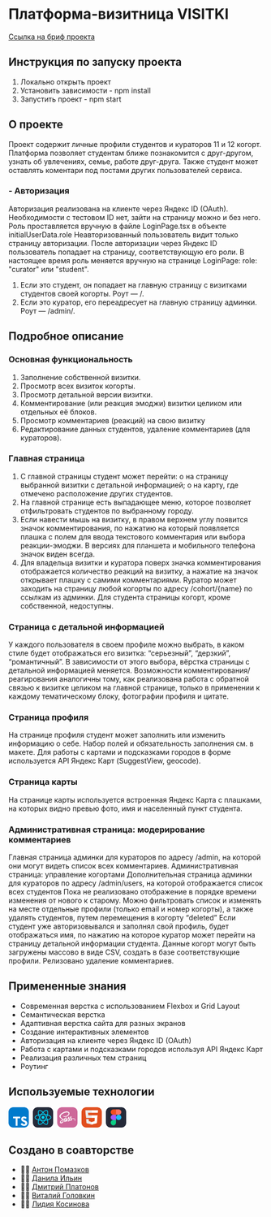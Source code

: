 # Платформа-визитница VISITKI

[Ссылка на бриф проекта](https://www.notion.so/VISITKI-89b6b56fbef743c5833b6fb483c50817)

## Инструкция по запуску проекта

1. Локально открыть проект
2. Установить зависимости - npm install
3. Запустить проект - npm start

## О проекте

Проект содержит личные профили студентов и кураторов 11 и 12 когорт. Платформа позволяет студентам ближе познакомится с друг-другом, узнать об увлечениях, семье, работе друг-друга. Также студент может оставлять коментари под постами других пользователей сервиса.

### - Авторизация
Авторизация реализована на клиенте через Яндекс ID (OAuth). Необходимости с тестовом ID нет, зайти на страницу можно и без него.
Роль проставляется вручную в файле LoginPage.tsx в объекте initialUserData.role
Неавторизованный пользователь видит только страницу авторизации.
После авторизации через Яндекс ID пользователь попадает на страницу, соответствующую его роли. В настоящее время роль меняется вручную на странице LoginPage: role: "curator" или "student".
1.	Если это студент, он попадает на главную страницу с визитками студентов своей когорты. Роут — /.
2.	Если это куратор, его переадресует на главную страницу админки. Роут — /admin/.

## Подробное описание

### Основная функциональность
1.	Заполнение собственной визитки.
2.	Просмотр всех визиток когорты.
3.	Просмотр детальной версии визитки.
4.	Комментирование (или реакция эмоджи) визитки целиком или отдельных её блоков.
5.	Просмотр комментариев (реакций) на свою визитку 
6.	Редактирование данных студентов, удаление комментариев (для кураторов).


###  Главная страница
1.	С главной страницы студент может перейти: 
o	на страницу выбранной визитки с детальной информацией;
o	на карту, где отмечено расположение других студентов.
2.	На главной странице есть выпадающее меню, которое позволяет отфильтровать студентов по выбранному городу.
3.	Если навести мышь на визитку, в правом верхнем углу появится значок комментирования, по нажатию на который появляется плашка с полем для ввода текстового комментария или выбора реакции-эмоджи. В версиях для планшета и мобильного телефона значок виден всегда.
4.	Для владельца визитки и куратора поверх значка комментирования отображается количество реакций на визитку, а нажатие на значок открывает плашку с самими комментариями.
Rуратор может заходить на страницу любой когорты по адресу /cohort/{name} по ссылкам из админки. Для студента страницы когорт, кроме собственной, недоступны.

### Страница с детальной информацией
У каждого пользователя в своем профиле можно выбрать, в каком стиле будет отображаться его визитка: “серьезный”, “дерзкий”, “романтичный”. В зависимости от этого выбора, вёрстка страницы с детальной информацией меняется. 
Возможности комментирования/реагирования аналогичны тому, как реализована работа с обратной связью к визитке целиком на главной странице, только в применении к каждому тематическому блоку, фотографии профиля и цитате.

### Страница профиля
На странице профиля студент может заполнить или изменить информацию о себе. Набор полей и обязательность заполнения см. в макете. Для работы с картами и подсказками городов в форме используется API Яндекс Карт (SuggestView, geocode).

###  Страница карты
На странице карты используется встроенная Яндекс Карта с плашками, на которых видно превью фото, имя и населенный пункт студента.

### Административная страница: модерирование комментариев
Главная страница админки для кураторов по адресу /admin, на которой они могут видеть список всех комментариев.
Административная страница: управление когортами
Дополнительная страница админки для кураторов по адресу /admin/users, на которой отображается список всех студентов 
Пока не реализовано отображение в порядке времени изменения от нового к старому.
Можно фильтровать список и изменять на месте отдельные профили (только email и номер когорты), а также удалять студентов, путем перемещения в когорту “deleted” Если студент уже авторизовывался и заполнял свой профиль, будет отображаться имя, по нажатию на которое куратор может перейти на страницу детальной информации студента.
Данные когорт могут быть загружены массово в виде CSV, создать в базе соответствующие профили. 
Релизовано удаление комментариев.

## Примененные знания

- Современная верстка с использованием Flexbox и Grid Layout
- Семантическая верстка
- Адаптивная верстка сайта для разных экранов
- Создание интерактивных элементов
- Авторизация на клиенте через Яндекс ID (OAuth)
- Работа с картами и подсказками городов используя API Яндекс Карт
- Реализация различных тем страниц
- Роутинг

## Используемые технологии

<div>
  <img src="https://raw.githubusercontent.com/tandpfun/skill-icons/d1c752b99bb25a0e5aa363bae1db2809173ee966/icons/TypeScript.svg" title="ts" alt="ts" width="40" height="40"/>&nbsp;
  <img src="https://raw.githubusercontent.com/tandpfun/skill-icons/a50fa57465e82a1147fa512fb3d64cc5902df578/icons/React-Dark.svg" title="React" alt="React" width="40" height="40"/>&nbsp;
  <img src="https://raw.githubusercontent.com/tandpfun/skill-icons/a50fa57465e82a1147fa512fb3d64cc5902df578/icons/Sass.svg" title="sass" alt="sass" width="40" height="40"/>&nbsp;
  <img src="https://raw.githubusercontent.com/tandpfun/skill-icons/a50fa57465e82a1147fa512fb3d64cc5902df578/icons/HTML.svg" title="HTML5" alt="HTML" width="40" height="40"/>&nbsp;
  <img src="https://raw.githubusercontent.com/tandpfun/skill-icons/a50fa57465e82a1147fa512fb3d64cc5902df578/icons/Figma-Dark.svg" title="figma" alt="figma" width="40" height="40"/>&nbsp;
</div>

## Создано в соавторстве

- 👨‍💻 [Антон Помазков](https://github.com/pomazkovanton)
- 👨‍💻 [Данила Ильин](https://github.com/Daniel-il)
- 👨‍💻 [Дмитрий Платонов](https://github.com/Lokrand)
- 👨‍💻 [Виталий Головкин](https://github.com/SmokyDogg)
- 👨‍💻 [Лидия Косинова](https://github.com/kglidiya)
